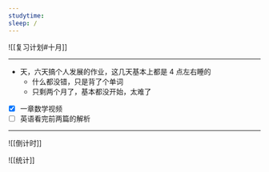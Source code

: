 ```yaml
---
studytime: 
sleep: /
---
```


![[复习计划#十月]]

---

- 天，六天搞个人发展的作业，这几天基本上都是 4 点左右睡的
	- 什么都没错，只是背了个单词
	- 只剩两个月了，基本都没开始，太难了
- [x] 一章数学视频
- [ ] 英语看完前两篇的解析

---

![[倒计时]]

![[统计]]
